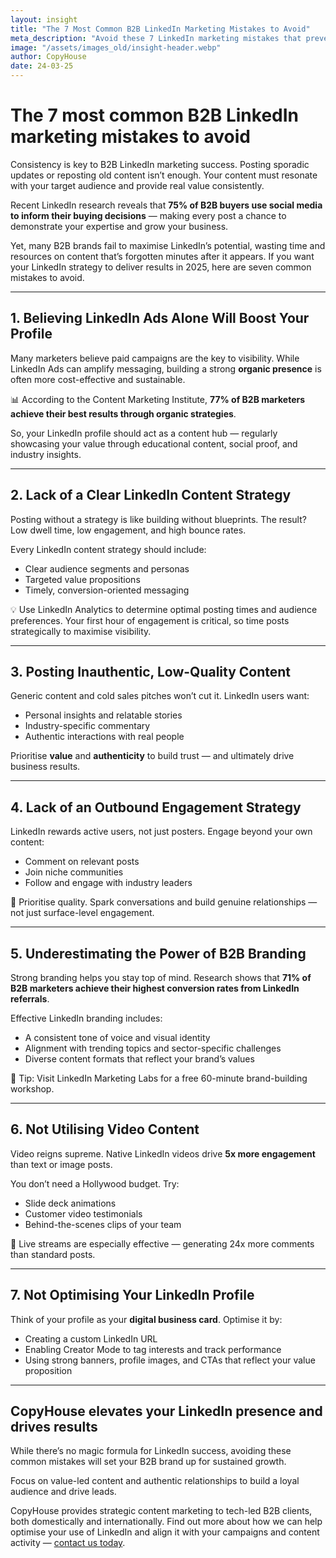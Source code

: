 ```yaml
---
layout: insight
title: "The 7 Most Common B2B LinkedIn Marketing Mistakes to Avoid"
meta_description: "Avoid these 7 LinkedIn marketing mistakes that prevent B2B brands from growing. Learn how to optimise content, engagement, and profile visibility effectively."
image: "/assets/images_old/insight-header.webp"
author: CopyHouse
date: 24-03-25
---
```


# The 7 most common B2B LinkedIn marketing mistakes to avoid

Consistency is key to B2B LinkedIn marketing success. Posting sporadic updates or reposting old content isn’t enough. Your content must resonate with your target audience and provide real value consistently.

Recent LinkedIn research reveals that **75% of B2B buyers use social media to inform their buying decisions** — making every post a chance to demonstrate your expertise and grow your business.

Yet, many B2B brands fail to maximise LinkedIn’s potential, wasting time and resources on content that’s forgotten minutes after it appears. If you want your LinkedIn strategy to deliver results in 2025, here are seven common mistakes to avoid.

---

## 1. Believing LinkedIn Ads Alone Will Boost Your Profile

Many marketers believe paid campaigns are the key to visibility. While LinkedIn Ads can amplify messaging, building a strong **organic presence** is often more cost-effective and sustainable.

📊 According to the Content Marketing Institute, **77% of B2B marketers achieve their best results through organic strategies**.

So, your LinkedIn profile should act as a content hub — regularly showcasing your value through educational content, social proof, and industry insights.

---

## 2. Lack of a Clear LinkedIn Content Strategy

Posting without a strategy is like building without blueprints. The result? Low dwell time, low engagement, and high bounce rates.

Every LinkedIn content strategy should include:

- Clear audience segments and personas  
- Targeted value propositions  
- Timely, conversion-oriented messaging  

💡 Use LinkedIn Analytics to determine optimal posting times and audience preferences. Your first hour of engagement is critical, so time posts strategically to maximise visibility.

---

## 3. Posting Inauthentic, Low-Quality Content

Generic content and cold sales pitches won’t cut it. LinkedIn users want:

- Personal insights and relatable stories  
- Industry-specific commentary  
- Authentic interactions with real people  

Prioritise **value** and **authenticity** to build trust — and ultimately drive business results.

---

## 4. Lack of an Outbound Engagement Strategy

LinkedIn rewards active users, not just posters. Engage beyond your own content:

- Comment on relevant posts  
- Join niche communities  
- Follow and engage with industry leaders  

💬 Prioritise quality. Spark conversations and build genuine relationships — not just surface-level engagement.

---

## 5. Underestimating the Power of B2B Branding

Strong branding helps you stay top of mind. Research shows that **71% of B2B marketers achieve their highest conversion rates from LinkedIn referrals**.

Effective LinkedIn branding includes:

- A consistent tone of voice and visual identity  
- Alignment with trending topics and sector-specific challenges  
- Diverse content formats that reflect your brand’s values  

🧠 Tip: Visit LinkedIn Marketing Labs for a free 60-minute brand-building workshop.

---

## 6. Not Utilising Video Content

Video reigns supreme. Native LinkedIn videos drive **5x more engagement** than text or image posts.

You don’t need a Hollywood budget. Try:

- Slide deck animations  
- Customer video testimonials  
- Behind-the-scenes clips of your team  

🎥 Live streams are especially effective — generating 24x more comments than standard posts.

---

## 7. Not Optimising Your LinkedIn Profile

Think of your profile as your **digital business card**. Optimise it by:

- Creating a custom LinkedIn URL  
- Enabling Creator Mode to tag interests and track performance  
- Using strong banners, profile images, and CTAs that reflect your value proposition  

---

## CopyHouse elevates your LinkedIn presence and drives results

While there’s no magic formula for LinkedIn success, avoiding these common mistakes will set your B2B brand up for sustained growth.

Focus on value-led content and authentic relationships to build a loyal audience and drive leads.

CopyHouse provides strategic content marketing to tech-led B2B clients, both domestically and internationally. Find out more about how we can help optimise your use of LinkedIn and align it with your campaigns and content activity — [contact us today](https://www.copyhouse.io/contact).
